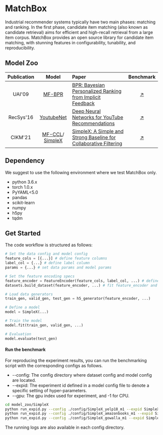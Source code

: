 # MatchBox

Industrial recommender systems typically have two main phases: matching and ranking. In the first phase, candidate item matching (also known as candidate retrieval) aims for efficient and high-recall retrieval from a large item corpus. MatchBox provides an open source library for candidate item matching, with stunning features in configurability, tunability, and reproducibility. 


## Model Zoo

| Publication | Model          | Paper                                    | Benchmark | 
|:-----------:|:--------------:|:----------------------------------------------------------------- |:-------------:|
| UAI'09      | [MF-BPR](./model_zoo/MF)         | [BPR: Bayesian Personalized Ranking from Implicit Feedback](https://arxiv.org/ftp/arxiv/papers/1205/1205.2618.pdf)                            | [:arrow_upper_right:](./model_zoo/MF/config) |
| RecSys'16   | [YoutubeNet](./model_zoo/YoutubeNet)        | [Deep Neural Networks for YouTube Recommendations](https://dl.acm.org/doi/10.1145/2959100.2959190)                                            | [:arrow_upper_right:](./model_zoo/YouTubeNet/config) |
| CIKM'21     | [MF-CCL](./model_zoo/MF)/ [SimpleX](./model_zoo/SimpleX)  | [SimpleX: A Simple and Strong Baseline for Collaborative Filtering](https://arxiv.org/pdf/2109.12613.pdfhttps://arxiv.org/pdf/2109.12613.pdf) | [:arrow_upper_right:](./model_zoo/SimpleX/config) | 


## Dependency

We suggest to use the following environment where we test MatchBox only. 

+ python 3.6.x
+ torch 1.0.x
+ PyYAML<5.0
+ pandas
+ scikit-learn
+ numpy
+ h5py
+ tqdm


## Get Started

The code workflow is structured as follows:

```python
# Set the data config and model config
feature_cols = [{...}] # define feature columns
label_col = {...} # define label column
params = {...} # set data params and model params

# Set the feature encoding specs
feature_encoder = FeatureEncoder(feature_cols, label_col, ...) # define the feature encoder
datasets.build_dataset(feature_encoder, ...) # fit feature_encoder and build dataset 

# Load data generators
train_gen, valid_gen, test_gen = h5_generator(feature_encoder, ...)

# Define a model
model = SimpleX(...)

# Train the model
model.fit(train_gen, valid_gen, ...)

# Evaluation
model.evaluate(test_gen)
```

#### Run the benchmark

For reproducing the experiment results, you can run the benchmarking script with the corresponding configs as follows.

+ --config: The config directory where dataset config and model config are located.
+ --expid: The experiment id defined in a model config file to denote a specific setting of hyper-parameters.
+ --gpu: The gpu index used for experiment, and -1 for CPU.

```bash
cd model_zoo/SimpleX
python run_expid.py --config ./config/SimpleX_yelp18_m1 --expid SimpleX_yelp18_m1 --gpu 0
python run_expid.py --config ./config/SimpleX_amazonbooks_m1 --expid SimpleX_amazonbooks_m1 --gpu 0
python run_expid.py --config ./config/SimpleX_gowalla_m1 --expid SimpleX_gowalla_m1 --gpu 0
```

The running logs are also available in each config directory.

